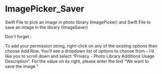 # ImagePicker_Saver
Swift File to pick an image in photo library (ImagePicker) and Swift File to save an image in the library (ImageSaver)

Don't forget :

To add your permission string, right-click on any of the existing options then choose Add Row. You’ll see a dropdown list of options to choose from – I’d like you to scroll down and select “Privacy - Photo Library Additions Usage Description”. For the value on its right, please enter the text “We want to save the image.”
